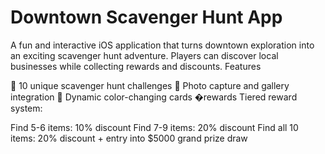 # Downtown Scavenger Hunt App

A fun and interactive iOS application that turns downtown exploration into an exciting scavenger hunt adventure. Players can discover local businesses while collecting rewards and discounts.
Features

🎯 10 unique scavenger hunt challenges
📸 Photo capture and gallery integration
🎨 Dynamic color-changing cards
�rewards Tiered reward system:

Find 5-6 items: 10% discount
Find 7-9 items: 20% discount
Find all 10 items: 20% discount + entry into $5000 grand prize draw

